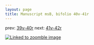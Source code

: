 ```yaml
---
layout: page
title: Manuscript msB, bifolio 40v-41r
---
```


prev: [39v-40r](../39v-40r/) next: [41v-42r](../41v-42r/)



[![Linked to zoomble image](http://www.homermultitext.org/iipsrv?IIIF=/project/homer/pyramidal/deepzoom/hmt/vbbifolio/v1/vb_40v_41r.tif/full/2000,/0/default.jpg)](http://www.homermultitext.org/ict2/?urn=urn:cite2:hmt:vbbifolio.v1:vb_40v_41r)

